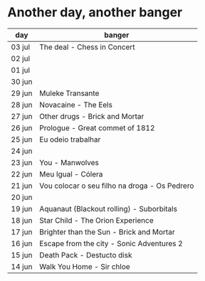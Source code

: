 # Another day, another banger

|   day  | banger                                        |
|--------|-----------------------------------------------|
| 03 jul | The deal - Chess in Concert                   |
| 02 jul |                                               |
| 01 jul |                                               |
| 30 jun |                                               |
| 29 jun | Muleke Transante                              |
| 28 jun | Novacaine - The Eels                          |
| 27 jun | Other drugs - Brick and Mortar                |
| 26 jun | Prologue - Great commet of 1812               |
| 25 jun | Eu odeio trabalhar | Os Pedrero               |
| 24 jun |                                               |
| 23 jun | You - Manwolves                               |
| 22 jun | Meu Igual - Cólera                            |
| 21 jun | Vou colocar o seu filho na droga - Os Pedrero |
| 20 jun |                                               |
| 19 jun | Aquanaut (Blackout rolling) - Suborbitals     |
| 18 jun | Star Child - The Orion Experience             |
| 17 jun | Brighter than the Sun - Brick and Mortar      |
| 16 jun | Escape from the city - Sonic Adventures 2     |
| 15 jun | Death Pack - Destucto disk                    |
| 14 jun | Walk You Home - Sir chloe                     |

